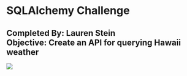 # SQLAlchemy Challenge
**Completed By:** Lauren Stein\
**Objective:** Create an API for querying Hawaii weather
---

<img src="images/hawaii.png">
